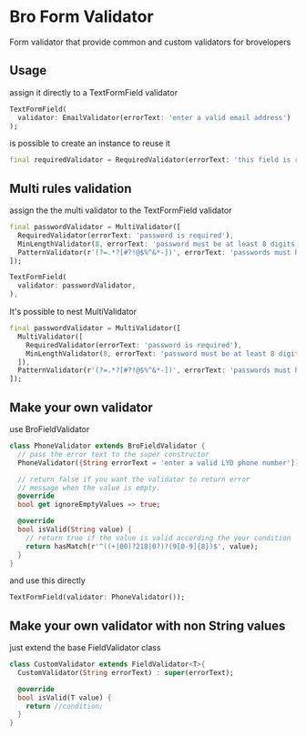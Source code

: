 # Bro Form Validator

Form validator that provide common and custom validators for brovelopers

## Usage

assign it directly to a TextFormField validator

```dart
TextFormField(
  validator: EmailValidator(errorText: 'enter a valid email address')
);
```

is possible to create an instance to reuse it

```dart
final requiredValidator = RequiredValidator(errorText: 'this field is required');
```

## Multi rules validation

assign the the multi validator to the TextFormField validator

```dart
final passwordValidator = MultiValidator([
  RequiredValidator(errorText: 'password is required'),
  MinLengthValidator(8, errorText: 'password must be at least 8 digits long'),
  PatternValidator(r'(?=.*?[#?!@$%^&*-])', errorText: 'passwords must have at least one special character')
]);

TextFormField(
  validator: passwordValidator,
),

```

It's possible to nest MultiValidator

```dart
final passwordValidator = MultiValidator([
  MultiValidator([
    RequiredValidator(errorText: 'password is required'),
    MinLengthValidator(8, errorText: 'password must be at least 8 digits long'),
  ]),
  PatternValidator(r'(?=.*?[#?!@$%^&*-])', errorText: 'passwords must have at least one special character')
]);
```

## Make your own validator

use BroFieldValidator

```dart
class PhoneValidator extends BroFieldValidator {
  // pass the error text to the super constructor
  PhoneValidator({String errorText = 'enter a valid LYD phone number'}) : super(errorText);

  // return false if you want the validator to return error
  // message when the value is empty.
  @override
  bool get ignoreEmptyValues => true;

  @override
  bool isValid(String value) {
    // return true if the value is valid according the your condition
    return hasMatch(r'^((+|00)?218|0?)?(9[0-9]{8})$', value);
  }
}
```

and use this directly

```dart
TextFormField(validator: PhoneValidator());
```

## Make your own validator with non String values

just extend the base FieldValidator class

```dart
class CustomValidator extends FieldValidator<T>{
  CustomValidator(String errorText) : super(errorText);

  @override
  bool isValid(T value) {
    return //condition;
  }
}
```
